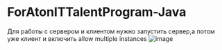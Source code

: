 # ForAtonITTalentProgram-Java
Для работы с сервером и клиентом нужно запустить сервер,а потом уже клиент и включить allow multiple instances
![image](https://user-images.githubusercontent.com/87196965/235382025-8780dd97-7c4f-46a1-be28-db2c9c29db3c.png)
